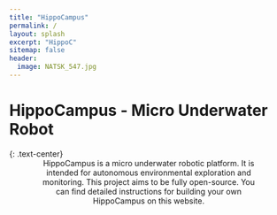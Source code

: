 ```yaml
---
title: "HippoCampus"
permalink: /
layout: splash
excerpt: "HippoC"
sitemap: false
header:
  image: NATSK_547.jpg
---
```

<h1>HippoCampus - Micro Underwater Robot</h1>
{: .text-center}

<div style="margin-left:10%; margin-right:10%; text-align: center">
HippoCampus is a micro underwater robotic platform. It is intended for autonomous environmental exploration and monitoring. This project aims to be fully open-source. You can find detailed instructions for building your own HippoCampus on this website.
</div>


